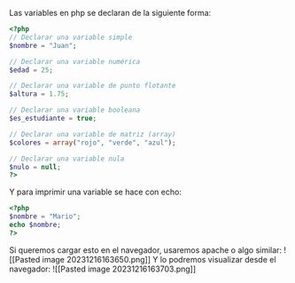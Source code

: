 Las variables en php se declaran de la siguiente forma:
```php
<?php
// Declarar una variable simple
$nombre = "Juan";

// Declarar una variable numérica
$edad = 25;

// Declarar una variable de punto flotante
$altura = 1.75;

// Declarar una variable booleana
$es_estudiante = true;

// Declarar una variable de matriz (array)
$colores = array("rojo", "verde", "azul");

// Declarar una variable nula
$nulo = null;
?>
```
Y para imprimir una variable se hace con echo:
```php
<?php
$nombre = "Mario";
echo $nombre;
?>
```
Si queremos cargar esto en el navegador, usaremos apache o algo similar:
![[Pasted image 20231216163650.png]]
Y lo podremos visualizar desde el navegador:
![[Pasted image 20231216163703.png]]
